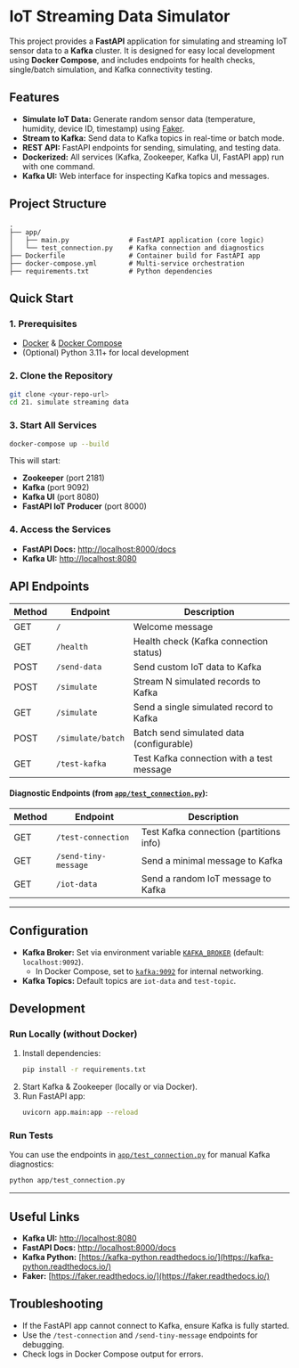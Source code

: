 # IoT Streaming Data Simulator

This project provides a **FastAPI** application for simulating and streaming IoT sensor data to a **Kafka** cluster. It is designed for easy local development using **Docker Compose**, and includes endpoints for health checks, single/batch simulation, and Kafka connectivity testing.

## Features

- **Simulate IoT Data:** Generate random sensor data (temperature, humidity, device ID, timestamp) using [Faker](https://faker.readthedocs.io/).
- **Stream to Kafka:** Send data to Kafka topics in real-time or batch mode.
- **REST API:** FastAPI endpoints for sending, simulating, and testing data.
- **Dockerized:** All services (Kafka, Zookeeper, Kafka UI, FastAPI app) run with one command.
- **Kafka UI:** Web interface for inspecting Kafka topics and messages.

## Project Structure

```
.
├── app/
│   ├── main.py               # FastAPI application (core logic)
│   └── test_connection.py    # Kafka connection and diagnostics
├── Dockerfile                # Container build for FastAPI app
├── docker-compose.yml        # Multi-service orchestration
├── requirements.txt          # Python dependencies
```

## Quick Start

### 1. Prerequisites

- [Docker](https://www.docker.com/) & [Docker Compose](https://docs.docker.com/compose/)
- (Optional) Python 3.11+ for local development

### 2. Clone the Repository

```sh
git clone <your-repo-url>
cd 21. simulate streaming data
```

### 3. Start All Services

```sh
docker-compose up --build
```

This will start:

- **Zookeeper** (port 2181)
- **Kafka** (port 9092)
- **Kafka UI** (port 8080)
- **FastAPI IoT Producer** (port 8000)

### 4. Access the Services

- **FastAPI Docs:** [http://localhost:8000/docs](http://localhost:8000/docs)
- **Kafka UI:** [http://localhost:8080](http://localhost:8080)

## API Endpoints

| Method | Endpoint          | Description                               |
| ------ | ----------------- | ----------------------------------------- |
| GET    | `/`               | Welcome message                           |
| GET    | `/health`         | Health check (Kafka connection status)    |
| POST   | `/send-data`      | Send custom IoT data to Kafka             |
| POST   | `/simulate`       | Stream N simulated records to Kafka       |
| GET    | `/simulate`       | Send a single simulated record to Kafka   |
| POST   | `/simulate/batch` | Batch send simulated data (configurable)  |
| GET    | `/test-kafka`     | Test Kafka connection with a test message |

#### **Diagnostic Endpoints** (from [`app/test_connection.py`](app/test_connection.py)):

| Method | Endpoint             | Description                             |
| ------ | -------------------- | --------------------------------------- |
| GET    | `/test-connection`   | Test Kafka connection (partitions info) |
| GET    | `/send-tiny-message` | Send a minimal message to Kafka         |
| GET    | `/iot-data`          | Send a random IoT message to Kafka      |

---

## Configuration

- **Kafka Broker:** Set via environment variable [`KAFKA_BROKER`](app/test_connection.py) (default: `localhost:9092`).
  - In Docker Compose, set to [`kafka:9092`](venv/Lib/site-packages/kafka/__init__.py) for internal networking.
- **Kafka Topics:** Default topics are `iot-data` and `test-topic`.

## Development

### Run Locally (without Docker)

1. Install dependencies:
   ```sh
   pip install -r requirements.txt
   ```
2. Start Kafka & Zookeeper (locally or via Docker).
3. Run FastAPI app:
   ```sh
   uvicorn app.main:app --reload
   ```

### Run Tests

You can use the endpoints in [`app/test_connection.py`](app/test_connection.py) for manual Kafka diagnostics:

```sh
python app/test_connection.py
```

---

## Useful Links

- **Kafka UI:** [http://localhost:8080](http://localhost:8080)
- **FastAPI Docs:** [http://localhost:8000/docs](http://localhost:8000/docs)
- **Kafka Python:** [https://kafka-python.readthedocs.io/](https://kafka-python.readthedocs.io/)
- **Faker:** [https://faker.readthedocs.io/](https://faker.readthedocs.io/)

## Troubleshooting

- If the FastAPI app cannot connect to Kafka, ensure Kafka is fully started.
- Use the `/test-connection` and `/send-tiny-message` endpoints for debugging.
- Check logs in Docker Compose output for errors.

